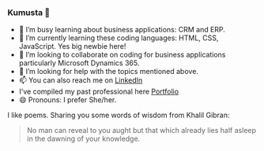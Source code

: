 ### Kumusta 👋
- 🔭 I’m busy learning about business applications: CRM and ERP.
- 🌱 I’m currently learning these coding languages: HTML, CSS, JavaScript. Yes big newbie here!  
- 👯 I’m looking to collaborate on coding for business applications particularly Microsoft Dynamics 365.
- 🤔 I’m looking for help with the topics mentioned above. 
- 📫 You can also reach me on [LinkedIn](https://www.linkedin.com/in/catherinerosedurand/)
- I've compiled my past professional here [Portfolio](https://catherinerosedurand.wixsite.com/portfolio)
- 😄 Pronouns: I prefer She/her. 

I like poems. Sharing you some words of wisdom from Khalil Gibran: 
>No man can reveal to you aught but that which already 
>lies half asleep in the dawning of your knowledge. 
<!--
**rosedrnd/rosedrnd** is a ✨ _special_ ✨ repository because its `README.md` (this file) appears on your GitHub profile.

Here are some ideas to get you started:


-->
